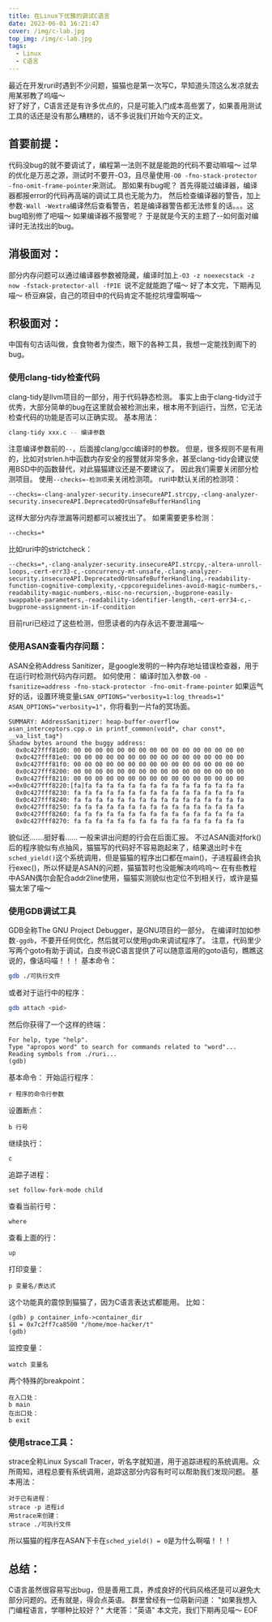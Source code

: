 ```yaml
---
title: 在Linux下优雅的调试C语言
date: 2023-06-01 16:21:47
cover: /img/c-lab.jpg
top_img: /img/c-lab.jpg
tags:
  - Linux
  - C语言
---
```

最近在开发ruri时遇到不少问题，猫猫也是第一次写C，早知道头顶这么发凉就去用某邪教了呜喵～      
好了好了，C语言还是有许多优点的，只是可能入门成本高些罢了，如果善用测试工具的话还是没有那么糟糕的，话不多说我们开始今天的正文。
## 首要前提：
代码没bug的就不要调试了，编程第一法则不就是能跑的代码不要动嘛喵～
过早的优化是万恶之源，测试时不要开-O3，且尽量使用`-O0 -fno-stack-protector -fno-omit-frame-pointer`来测试。
那如果有bug呢？
首先得能过编译器，编译器都报error的代码再高端的调试工具也无能为力。
然后检查编译器的警告，加上参数`-Wall -Wextra`编译然后查看警告，若是编译器警告都无法修复的话。。。这bug咱别修了吧喵～
如果编译器不报警呢？
于是就是今天的主题了--如何面对编译时无法找出的bug。
## 消极面对：
部分内存问题可以通过编译器参数被隐藏，编译时加上`-O3 -z noexecstack -z now -fstack-protector-all -fPIE `说不定就能跑了喵～
好了本文完，下期再见喵～
桥豆麻袋，自己的项目中的代码肯定不能挖坑埋雷啊喵～
## 积极面对：
中国有句古话叫做，食食物者为俊杰，眼下的各种工具，我想一定能找到阁下的bug。
### 使用clang-tidy检查代码
clang-tidy是llvm项目的一部分，用于代码静态检测。
事实上由于clang-tidy过于优秀，大部分简单的bug在这里就会被检测出来，根本用不到运行，当然，它无法检查代码的功能是否可以正确实现。
基本用法：
```sh
clang-tidy xxx.c -- 编译参数
```
注意编译参数前的`--`，后面接clang/gcc编译时的参数。
但是，很多规则不是有用的，比如对strlen.h中函数内存安全的报警就非常多余，甚至clang-tidy会建议使用BSD中的函数替代，对此猫猫建议还是不要建议了。
因此我们需要关闭部分检测项目。
使用`--checks=-检测项`来关闭检测项。
ruri中默认关闭的检测项：
```
--checks=-clang-analyzer-security.insecureAPI.strcpy,-clang-analyzer-security.insecureAPI.DeprecatedOrUnsafeBufferHandling 
```
这样大部分内存泄漏等问题都可以被找出了。
如果需要更多检测：
```
--checks=*
```
比如ruri中的strictcheck：
```
--checks=*,-clang-analyzer-security.insecureAPI.strcpy,-altera-unroll-loops,-cert-err33-c,-concurrency-mt-unsafe,-clang-analyzer-security.insecureAPI.DeprecatedOrUnsafeBufferHandling,-readability-function-cognitive-complexity,-cppcoreguidelines-avoid-magic-numbers,-readability-magic-numbers,-misc-no-recursion,-bugprone-easily-swappable-parameters,-readability-identifier-length,-cert-err34-c,-bugprone-assignment-in-if-condition
```
目前ruri已经过了这些检测，但愿读者的内存永远不要泄漏喵～
### 使用ASAN查看内存问题：
ASAN全称Address Sanitizer，是google发明的一种内存地址错误检查器，用于在运行时检测代码内存问题。
如何使用：
编译时加入参数`-O0 -fsanitize=address -fno-stack-protector -fno-omit-frame-pointer`
如果运气好的话，设置环境变量`LSAN_OPTIONS="verbosity=1:log_threads=1" ASAN_OPTIONS="verbosity=1"`，你将看到一片fa的冥场面。
```log
SUMMARY: AddressSanitizer: heap-buffer-overflow asan_interceptors.cpp.o in printf_common(void*, char const*, __va_list_tag*)
Shadow bytes around the buggy address:
  0x0c427fff81d0: 00 00 00 00 00 00 00 00 00 00 00 00 00 00 00 00
  0x0c427fff81e0: 00 00 00 00 00 00 00 00 00 00 00 00 00 00 00 00
  0x0c427fff81f0: 00 00 00 00 00 00 00 00 00 00 00 00 00 00 00 00
  0x0c427fff8200: 00 00 00 00 00 00 00 00 00 00 00 00 00 00 00 00
  0x0c427fff8210: 00 00 00 00 00 00 00 00 00 00 00 00 00 00 00 00
=>0x0c427fff8220:[fa]fa fa fa fa fa fa fa fa fa fa fa fa fa fa fa
  0x0c427fff8230: fa fa fa fa fa fa fa fa fa fa fa fa fa fa fa fa
  0x0c427fff8240: fa fa fa fa fa fa fa fa fa fa fa fa fa fa fa fa
  0x0c427fff8250: fa fa fa fa fa fa fa fa fa fa fa fa fa fa fa fa
  0x0c427fff8260: fa fa fa fa fa fa fa fa fa fa fa fa fa fa fa fa
  0x0c427fff8270: fa fa fa fa fa fa fa fa fa fa fa fa fa fa fa fa
```
貌似还.......挺好看......
一般来讲出问题的行会在后面汇报。
不过ASAN面对fork()后的程序貌似有点抽风，猫猫写的代码好不容易跑起来了，结果退出时卡在`sched_yield()`这个系统调用，但是猫猫的程序出口都在main()，子进程最终会执行exec()，所以怀疑是ASAN的问题，猫猫暂时也没能解决呜呜呜～
在有些教程中ASAN偶尔会配合addr2line使用，猫猫实测貌似也定位不到相关行，或许是猫猫太笨了喵～
### 使用GDB调试工具
GDB全称The GNU Project Debugger，是GNU项目的一部分。
在编译时加如参数`-ggdb`，不要开任何优化，然后就可以使用gdb来调试程序了。
注意，代码里少写两个goto有助于调试，白皮书说C语言提供了可以随意滥用的goto语句，瞧瞧这说的，像话吗喵！！！
基本命令：
```sh
gdb ./可执行文件
```
或者对于运行中的程序：
```sh
gdb attach <pid>
```
然后你获得了一个这样的终端：
```
For help, type "help".
Type "apropos word" to search for commands related to "word"...
Reading symbols from ./ruri...
(gdb) 
```
基本命令：
开始运行程序：
```
r 程序的命令行参数
```
设置断点：
```
b 行号
```
继续执行：
```
c
```
追踪子进程：
```
set follow-fork-mode child
```
查看当前行号：
```
where
```
查看上面的行：
```
up
```
打印变量：
```
p 变量名/表达式
```
这个功能真的震惊到猫猫了，因为C语言表达式都能用。
比如：
```
(gdb) p container_info->container_dir
$1 = 0x7c2ff7ca8500 "/home/moe-hacker/t"
(gdb)
```
监控变量：
```
watch 变量名
```
两个特殊的breakpoint：
```
在入口处：
b main
在出口处：
b exit
```
### 使用strace工具：
strace全称Linux Syscall Tracer，听名字就知道，用于追踪进程的系统调用。众所周知，进程总要有系统调用，追踪这部分内容有时可以帮助我们发现问题。
基本用法：
```
对于已有进程：
strace -p 进程id
用strace来创建：
strace ./可执行文件
```
所以猫猫的程序在ASAN下卡在`sched_yield() = 0`是为什么啊喵！！！
## 总结：
C语言虽然很容易写出bug，但是善用工具，养成良好的代码风格还是可以避免大部分问题的。还有就是，得会点英语。
群里曾经有一位萌新问道：
"如果我想入门编程语言，学哪种比较好？"
大佬答："英语"
本文完，我们下期再见喵～
EOF